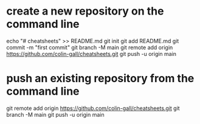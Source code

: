 # create a new repository on the command line
echo "# cheatsheets" >> README.md
git init
git add README.md
git commit -m "first commit"
git branch -M main
git remote add origin https://github.com/colin-gall/cheatsheets.git
git push -u origin main


# push an existing repository from the command line
git remote add origin https://github.com/colin-gall/cheatsheets.git
git branch -M main
git push -u origin main